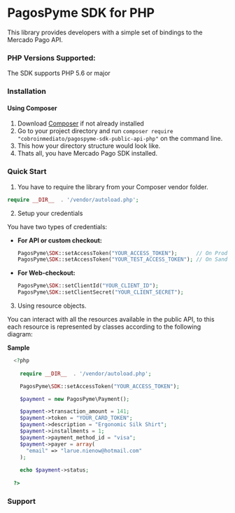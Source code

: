 # PagosPyme SDK for PHP

This library provides developers with a simple set of bindings to the Mercado Pago API.

### PHP Versions Supported:

The SDK supports PHP 5.6 or major

### Installation 

#### Using Composer

1. Download [Composer](https://getcomposer.org/doc/00-intro.md#installation-linux-unix-macos) if not already installed
2. Go to your project directory and run `composer require "cobroinmediato/pagospyme-sdk-public-api-php"` on the command line.
3. This how your directory structure would look like.
4. Thats all, you have Mercado Pago SDK installed.


### Quick Start 

1. You have to require the library from your Composer vendor folder.

  ```php
  require __DIR__  . '/vendor/autoload.php';
  ```

2. Setup your credentials

  You have two types of credentials:

  * **For API or custom checkout:**
    ```php
    PagosPyme\SDK::setAccessToken("YOUR_ACCESS_TOKEN");      // On Production
    PagosPyme\SDK::setAccessToken("YOUR_TEST_ACCESS_TOKEN"); // On Sandbox
    ```
  * **For Web-checkout:**
    ```php
    PagosPyme\SDK::setClientId("YOUR_CLIENT_ID");
    PagosPyme\SDK::setClientSecret("YOUR_CLIENT_SECRET");
    ```

3. Using resource objects.

  You can interact with all the resources available in the public API, to this each resource is represented by classes according to the following diagram:
  
  
  **Sample**
  
```php
  <?php
  
    require __DIR__  . '/vendor/autoload.php';

    PagosPyme\SDK::setAccessToken("YOUR_ACCESS_TOKEN");

    $payment = new PagosPyme\Payment();

    $payment->transaction_amount = 141;
    $payment->token = "YOUR_CARD_TOKEN";
    $payment->description = "Ergonomic Silk Shirt";
    $payment->installments = 1;
    $payment->payment_method_id = "visa";
    $payment->payer = array(
      "email" => "larue.nienow@hotmail.com"
    );
 
    echo $payment->status;
    
  ?>
```
  
### Support 

